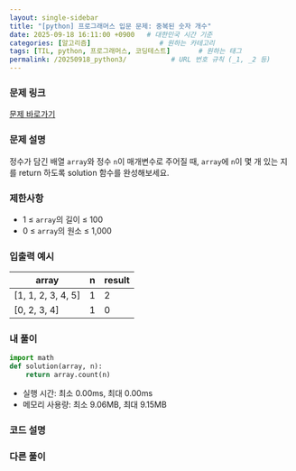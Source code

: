 ```yaml
---
layout: single-sidebar
title: "[python] 프로그래머스 입문 문제: 중복된 숫자 개수"
date: 2025-09-18 16:11:00 +0900   # 대한민국 시간 기준
categories: [알고리즘]                 # 원하는 카테고리
tags: [TIL, python, 프로그래머스, 코딩테스트]       # 원하는 태그
permalink: /20250918_python3/           # URL 번호 규칙 (_1, _2 등)
---
```


### 문제 링크

[문제 바로가기](https://school.programmers.co.kr/learn/courses/30/lessons/120848)

### 문제 설명

정수가 담긴 배열 `array`와 정수 `n`이 매개변수로 주어질 때, `array`에 `n`이 몇 개 있는 지를 return 하도록 solution 함수를 완성해보세요.


### 제한사항

- 1 ≤ `array`의 길이 ≤ 100
- 0 ≤ `array`의 원소 ≤ 1,000



### 입출력 예시

| array | n | result |
| --- | --- |  --- | 
| [1, 1, 2, 3, 4, 5] | 1 | 2 | 
| [0, 2, 3, 4] | 1 | 0 | 


### 내 풀이

```python
import math
def solution(array, n):
    return array.count(n)
```

- 실행 시간: 최소 0.00ms, 최대 0.00ms
- 메모리 사용량: 최소 9.06MB, 최대 9.15MB



### 코드 설명




### 다른 풀이